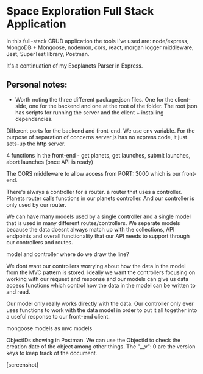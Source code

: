 # Space Exploration Full Stack Application

In this full-stack CRUD application the tools I've used are: node/express, MongoDB + Mongoose, nodemon, cors, react, morgan logger middleware, Jest, SuperTest library, Postman.

It's a continuation of my Exoplanets Parser in Express.



## Personal notes:

* Worth noting the three different package.json files. One for the client-side, one for the backend and one at the root of the folder. The root json has scripts for running the server and the client + installing dependencies.

Different ports for the backend and front-end. We use env variable. 
For the purpose of separation of concerns server.js has no express code, it just sets-up the http server. 

4 functions in the front-end - get planets, get launches, submit launches, abort launches (once API is ready)

The CORS middleware to allow access from PORT: 3000 which is our front-end.

There's always a controller for a router. a router that uses a controller.
Planets router calls functions in our planets controller. And our controller is only used by our router.

We can have many models used by a single controller and a single model that is used in many different routes/controllers. We separate models because the data doesnt always match up with the collections, API endpoints and overall functionality that our API needs to support through our controllers and routes.



model and controller where do we draw the line?

We dont want our controllers worrying about how the data in the model from the MVC pattern is stored.
Ideally we want the controllers focusing on working with our request and response and our models can give us data access functions which control how the data in the model can be written to and read.

Our model only really works directly with the data. Our controller only ever uses functions to work with the data model in order to put it all together into a useful response to our front-end client.

mongoose models as mvc models


ObjectIDs showing in Postman. We can use the ObjectId to check the creation date of the object among other things.
The "__v": 0 are the version keys to keep track of the document.

[screenshot]









